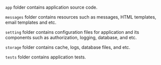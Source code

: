 `app` folder contains application source code.

`messages` folder contains resources such as messages, HTML templates, email templates and etc.

`setting` folder contains configuration files for application and its components such as authorization, logging, database, and etc.

`storage` folder contains cache, logs, database files, and etc.

`tests` folder contains application tests.
